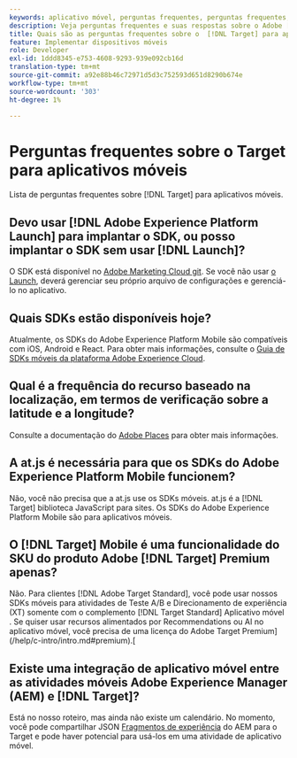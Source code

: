 ```yaml
---
keywords: aplicativo móvel, perguntas frequentes, perguntas frequentes, aplicativo móvel target
description: Veja perguntas frequentes e suas respostas sobre o Adobe [!DNL Target] para aplicativos móveis.
title: Quais são as perguntas frequentes sobre o  [!DNL Target] para aplicativos móveis?
feature: Implementar dispositivos móveis
role: Developer
exl-id: 1ddd8345-e753-4608-9293-939e092cb16d
translation-type: tm+mt
source-git-commit: a92e88b46c72971d5d3c752593d651d8290b674e
workflow-type: tm+mt
source-wordcount: '303'
ht-degree: 1%

---
```


# Perguntas frequentes sobre o Target para aplicativos móveis

Lista de perguntas frequentes sobre [!DNL Target] para aplicativos móveis.

## Devo usar [!DNL Adobe Experience Platform Launch] para implantar o SDK, ou posso implantar o SDK sem usar [!DNL Launch]?

O SDK está disponível no [Adobe Marketing Cloud git](https://github.com/Adobe-Marketing-Cloud/acp-sdks/). Se você não usar [o Launch](https://experienceleague.adobe.com/docs/launch/using/overview.html), deverá gerenciar seu próprio arquivo de configurações e gerenciá-lo no aplicativo.

## Quais SDKs estão disponíveis hoje?

Atualmente, os SDKs do Adobe Experience Platform Mobile são compatíveis com iOS, Android e React. Para obter mais informações, consulte o [Guia de SDKs móveis da plataforma Adobe Experience Cloud](https://aep-sdks.gitbook.io/docs/).

## Qual é a frequência do recurso baseado na localização, em termos de verificação sobre a latitude e a longitude?

Consulte a documentação do [Adobe Places](https://placesdocs.com/places-services-by-adobe-documentation/) para obter mais informações.

## A at.js é necessária para que os SDKs do Adobe Experience Platform Mobile funcionem?

Não, você não precisa que a at.js use os SDKs móveis. at.js é a [!DNL Target] biblioteca JavaScript para sites. Os SDKs do Adobe Experience Platform Mobile são para aplicativos móveis.

## O [!DNL Target] Mobile é uma funcionalidade do SKU do produto Adobe [!DNL Target] Premium apenas?

Não. Para clientes [!DNL Adobe Target Standard], você pode usar nossos SDKs móveis para atividades de Teste A/B e Direcionamento de experiência (XT) somente com o complemento [!DNL Target Standard] Aplicativo móvel . Se quiser usar recursos alimentados por Recommendations ou AI no aplicativo móvel, você precisa de uma licença do Adobe Target Premium](/help/c-intro/intro.md#premium).[

## Existe uma integração de aplicativo móvel entre as atividades móveis Adobe Experience Manager (AEM) e [!DNL Target]?

Está no nosso roteiro, mas ainda não existe um calendário. No momento, você pode compartilhar JSON [Fragmentos de experiência](/help/c-experiences/c-manage-content/aem-experience-fragments.md) do AEM para o Target e pode haver potencial para usá-los em uma atividade de aplicativo móvel.
